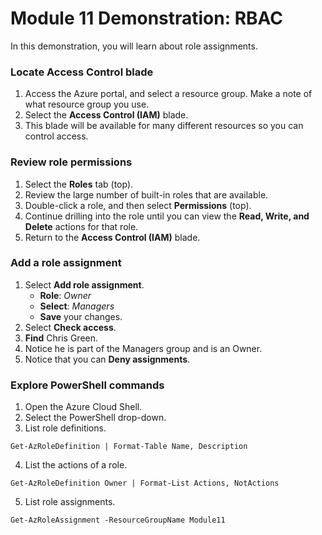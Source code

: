 # Module 11 Demonstration: RBAC 

In this demonstration, you will learn about role assignments.

### Locate Access Control blade 

1. Access the Azure portal, and select a resource group. Make a note of what resource group you use.
2. Select the **Access Control (IAM)** blade.
3. This blade will be available for many different resources so you can control access.

### Review role permissions 

1. Select the **Roles** tab (top).
2. Review the large number of built-in roles that are available.
3. Double-click a role, and then select **Permissions** (top).
4. Continue drilling into the role until you can view the **Read, Write, and Delete** actions for that role.
5. Return to the **Access Control (IAM)** blade.

### Add a role assignment 

1. Select **Add role assignment**.
    - **Role**: *Owner*
    - **Select**: *Managers*
    - **Save** your changes.
2. Select **Check access**.
3. **Find** Chris Green.
4. Notice he is part of the Managers group and is an Owner.
5. Notice that you can **Deny assignments**.

### Explore PowerShell commands 

1. Open the Azure Cloud Shell.
2. Select the PowerShell drop-down.
3. List role definitions.

``` posh
Get-AzRoleDefinition | Format-Table Name, Description
```

4. List the actions of a role.

``` posh
Get-AzRoleDefinition Owner | Format-List Actions, NotActions
```

5. List role assignments.

``` posh
Get-AzRoleAssignment -ResourceGroupName Module11
```

